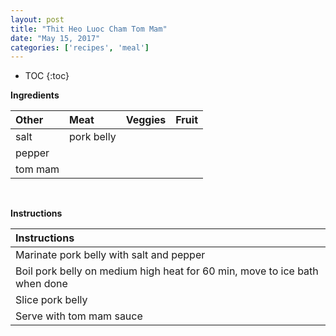 ```yaml
---
layout: post
title: "Thit Heo Luoc Cham Tom Mam"
date: "May 15, 2017"
categories: ['recipes', 'meal']
---
```


* TOC
{:toc}








**Ingredients**

<table class = "presenttab">
 <thead>
  <tr>
   <th style="text-align:left;"> Other </th>
   <th style="text-align:left;"> Meat </th>
   <th style="text-align:left;"> Veggies </th>
   <th style="text-align:left;"> Fruit </th>
  </tr>
 </thead>
<tbody>
  <tr>
   <td style="text-align:left;"> salt </td>
   <td style="text-align:left;"> pork belly </td>
   <td style="text-align:left;">  </td>
   <td style="text-align:left;">  </td>
  </tr>
  <tr>
   <td style="text-align:left;"> pepper </td>
   <td style="text-align:left;">  </td>
   <td style="text-align:left;">  </td>
   <td style="text-align:left;">  </td>
  </tr>
  <tr>
   <td style="text-align:left;"> tom mam </td>
   <td style="text-align:left;">  </td>
   <td style="text-align:left;">  </td>
   <td style="text-align:left;">  </td>
  </tr>
</tbody>
</table>

<br>

**Instructions**

<table class = "presenttabnoh">
 <thead>
  <tr>
   <th style="text-align:left;"> Instructions </th>
  </tr>
 </thead>
<tbody>
  <tr>
   <td style="text-align:left;"> Marinate pork belly with salt and pepper </td>
  </tr>
  <tr>
   <td style="text-align:left;"> Boil pork belly on medium high heat for 60 min, move to ice bath when done </td>
  </tr>
  <tr>
   <td style="text-align:left;"> Slice pork belly </td>
  </tr>
  <tr>
   <td style="text-align:left;"> Serve with tom mam sauce </td>
  </tr>
</tbody>
</table>

